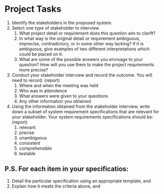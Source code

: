 # Project Tasks

1. Identify the stakeholders in the proposed system.
2. Select one type of stakeholder to interview.
   1. What project detail or requirement does this question aim to clarift?
   2. In what way is the original detail or requirement ambiguous, imprecise, contradictory, or in some other way lacking? If it is ambiguous, give examples of two different interpretations which could be placed on it.
   3. What are some of the possible answers you envisage to your question? How will you use them to make the project requirements more precise?
3. Conduct your stakeholder interview and record the outcome. You will need to record: (report)
   1. Where and when the meeting was held
   2. Who was in attendence
   3. What answers were given to your questions
   4. Any other information you obtained
4. Using the information obtained from the stakeholder interview, write down a subset of system requirement specifications that are relevant for your stakeholder. Your system requirements specifications should be: (report)
   1. relevant
   2. precise
   3. unambiguous
   4. consistent
   5. comprehensible
   6. testable

## P.S. For each item in your specificatios:
1. Detail the particular specification using an appropriate template, and
2. Explain how it meets the criteria above, and 


